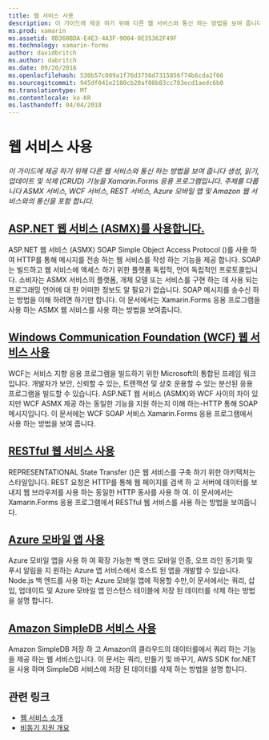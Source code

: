 ```yaml
---
title: 웹 서비스 사용
description: 이 가이드에 제공 하기 위해 다른 웹 서비스와 통신 하는 방법을 보여 줍니다 생성, 읽기, 업데이트 및 삭제 (CRUD) 기능을 Xamarin.Forms 응용 프로그램입니다. 주제를 다룹니다 ASMX 서비스, WCF 서비스, REST 서비스, Azure 모바일 앱 및 Amazon 웹 서비스와의 통신을 포함 합니다.
ms.prod: xamarin
ms.assetid: 8B360BDA-E4E3-4A3F-9004-0E35362F49F
ms.technology: xamarin-forms
author: davidbritch
ms.author: dabritch
ms.date: 09/20/2016
ms.openlocfilehash: 530b57c009a1f76d3756d7315856f74b6cda2f66
ms.sourcegitcommit: 945df041e2180cb20af08b83cc703ecd1aedc6b0
ms.translationtype: MT
ms.contentlocale: ko-KR
ms.lasthandoff: 04/04/2018
---
```

# <a name="consuming-web-services"></a>웹 서비스 사용

_이 가이드에 제공 하기 위해 다른 웹 서비스와 통신 하는 방법을 보여 줍니다 생성, 읽기, 업데이트 및 삭제 (CRUD) 기능을 Xamarin.Forms 응용 프로그램입니다. 주제를 다룹니다 ASMX 서비스, WCF 서비스, REST 서비스, Azure 모바일 앱 및 Amazon 웹 서비스와의 통신을 포함 합니다._

## <a name="consuming-an-aspnet-web-service-asmxxamarin-formsdata-cloudconsumingasmxmd"></a>[ASP.NET 웹 서비스 (ASMX)를 사용합니다.](~/xamarin-forms/data-cloud/consuming/asmx.md)

ASP.NET 웹 서비스 (ASMX) SOAP Simple Object Access Protocol ()를 사용 하 여 HTTP를 통해 메시지를 전송 하는 웹 서비스를 작성 하는 기능을 제공 합니다. SOAP는 빌드하고 웹 서비스에 액세스 하기 위한 플랫폼 독립적, 언어 독립적인 프로토콜입니다. 소비자는 ASMX 서비스의 플랫폼, 개체 모델 또는 서비스를 구현 하는 데 사용 되는 프로그래밍 언어에 대 한 어떠한 정보도 알 필요가 없습니다. SOAP 메시지를 송수신 하는 방법을 이해 하려면 하기만 합니다. 이 문서에서는 Xamarin.Forms 응용 프로그램을 사용 하는 ASMX 웹 서비스를 사용 하는 방법을 보여줍니다.

## <a name="consuming-a-windows-communication-foundation-wcf-web-servicexamarin-formsdata-cloudconsumingwcfmd"></a>[Windows Communication Foundation (WCF) 웹 서비스 사용](~/xamarin-forms/data-cloud/consuming/wcf.md)

WCF는 서비스 지향 응용 프로그램을 빌드하기 위한 Microsoft의 통합된 프레임 워크입니다. 개발자가 보안, 신뢰할 수 있는, 트랜잭션 및 상호 운용할 수 있는 분산된 응용 프로그램을 빌드할 수 있습니다. ASP.NET 웹 서비스 (ASMX)와 WCF 사이의 차이 있지만 WCF ASMX 제공 하는 동일한 기능을 지원 하는지 이해 하는-HTTP 통해 SOAP 메시지입니다. 이 문서에는 WCF SOAP 서비스 Xamarin.Forms 응용 프로그램에서 사용 하는 방법을 보여 줍니다.

## <a name="consuming-a-restful-web-servicexamarin-formsdata-cloudconsumingrestmd"></a>[RESTful 웹 서비스 사용](~/xamarin-forms/data-cloud/consuming/rest.md)

REPRESENTATIONAL State Transfer ()은 웹 서비스를 구축 하기 위한 아키텍처는 스타일입니다. REST 요청은 HTTP를 통해 웹 페이지를 검색 하 고 서버에 데이터를 보내지 웹 브라우저를 사용 하는 동일한 HTTP 동사를 사용 하 여. 이 문서에서는 Xamarin.Forms 응용 프로그램에서 RESTful 웹 서비스를 사용 하는 방법을 보여줍니다.

## <a name="consuming-an-azure-mobile-appxamarin-formsdata-cloudconsumingazuremd"></a>[Azure 모바일 앱 사용](~/xamarin-forms/data-cloud/consuming/azure.md)

Azure 모바일 앱을 사용 하 여 확장 가능한 백 엔드 모바일 인증, 오프 라인 동기화 및 푸시 알림을 지 원하는 Azure 앱 서비스에서 호스트 된 앱을 개발할 수 있습니다. Node.js 백 엔드를 사용 하는 Azure 모바일 앱에 적용할 수만,이 문서에서는 쿼리, 삽입, 업데이트 및 Azure 모바일 앱 인스턴스 테이블에 저장 된 데이터를 삭제 하는 방법을 설명 합니다.

## <a name="consuming-an-amazon-simpledb-servicexamarin-formsdata-cloudconsumingawsmd"></a>[Amazon SimpleDB 서비스 사용](~/xamarin-forms/data-cloud/consuming/aws.md)

Amazon SimpleDB 저장 하 고 Amazon의 클라우드의 데이터를에서 쿼리 하는 기능을 제공 하는 웹 서비스입니다. 이 문서는 쿼리, 만들기 및 바꾸기, AWS SDK for.NET을 사용 하며 SimpleDB 서비스에 저장 된 데이터를 삭제 하는 방법을 설명 합니다.


## <a name="related-links"></a>관련 링크

- [웹 서비스 소개](~/cross-platform/data-cloud/web-services/index.md)
- [비동기 지원 개요](~/cross-platform/platform/async.md)
